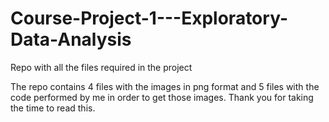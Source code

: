 # Course-Project-1---Exploratory-Data-Analysis
Repo with all the files required in the project

The repo contains 4 files with the images in png format and 5 files with the code performed by me in order to get those images.
Thank you for taking the time to read this.
